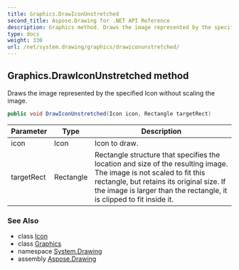 ```yaml
---
title: Graphics.DrawIconUnstretched
second_title: Aspose.Drawing for .NET API Reference
description: Graphics method. Draws the image represented by the specified Icon without scaling the image
type: docs
weight: 330
url: /net/system.drawing/graphics/drawiconunstretched/
---
```

## Graphics.DrawIconUnstretched method

Draws the image represented by the specified Icon without scaling the image.

```csharp
public void DrawIconUnstretched(Icon icon, Rectangle targetRect)
```

| Parameter | Type | Description |
| --- | --- | --- |
| icon | Icon | Icon to draw. |
| targetRect | Rectangle | Rectangle structure that specifies the location and size of the resulting image. The image is not scaled to fit this rectangle, but retains its original size. If the image is larger than the rectangle, it is clipped to fit inside it. |

### See Also

* class [Icon](../../icon/)
* class [Graphics](../)
* namespace [System.Drawing](../../graphics/)
* assembly [Aspose.Drawing](../../../)



